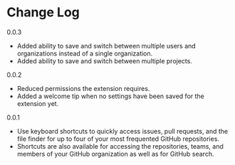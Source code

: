 # Change Log

0.0.3

- Added ability to save and switch between multiple users and organizations instead of a single organization.
- Added ability to save and switch between multiple projects.

0.0.2

- Reduced permissions the extension requires.
- Added a welcome tip when no settings have been saved for the extension yet.

0.0.1

- Use keyboard shortcuts to quickly access issues, pull requests, and the file finder for up to four of your most frequented GitHub repositories.
- Shortcuts are also available for accessing the repositories, teams, and members of your GitHub organization as well as for GitHub search.
